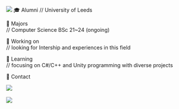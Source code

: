 <img src="https://capsule-render.vercel.app/api?type=wave&color=auto&height=300&section=header&text=1Moon%20Github&fontSize=90" />
🎓  Alumni        
				  //   University of Leeds
                  
📜  Majors      
                  //   Computer Science BSc 21~24 (ongoing)

💼  Working on    
                  //   looking for Intership and experiences in this field 

📰  Learning      
                  //   focusing on C#/C++ and Unity programming with diverse projects  

📮  Contact       
                     
<img src="https://github-readme-stats.vercel.app/api/top-langs/?username=1-moon&layout=compact"><br><br>
<img src="https://github-readme-stats.vercel.app/api?username=1-moon&show_icons=true">                  

